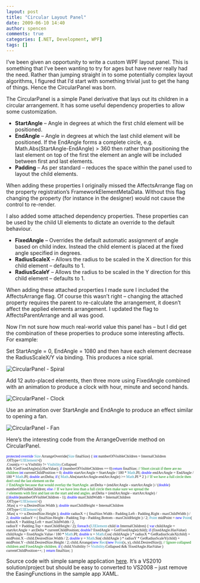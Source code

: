 ```yaml
---
layout: post
title: "Circular Layout Panel"
date: 2009-06-10 14:40
author: spencen
comments: true
categories: [.NET, Development, WPF]
tags: []
---
```



I’ve been given an opportunity to write a custom WPF layout panel. This is something that I’ve been wanting to try for ages but have never really had the need. Rather than jumping straight in to some potentially complex layout algorithms, I figured that I’d start with something trivial just to get the hang of things. Hence the CircularPanel was born.
  

The CircularPanel is a simple Panel derivative that lays out its children in a circular arrangement. It has some useful dependency properties to allow some customization.
  

*   **StartAngle** – Angle in degrees at which the first child element will be positioned. 
*   **EndAngle** – Angle in degrees at which the last child element will be positioned. If the EndAngle forms a complete circle, e.g. Math.Abs(StartAngle-EndAngle) &gt; 360 then rather than positioning the last element on top of the first the element an angle will be included between first and last elements. 
*   **Padding** – As per standard – reduces the space within the panel used to layout the child elements.   

When adding these properties I originally missed the AffectsArrange flag on the property registration’s FrameworkElementMetaData. Without this flag changing the property (for instance in the designer) would not cause the control to re-render.
  

I also added some attached dependency properties. These properties can be used by the child UI elements to dictate an override to the default behaviour.
  

*   **FixedAngle** – Overrides the default automatic assignment of angle based on child index. Instead the child element is placed at the fixed angle specified in degrees. 
*   **RadiusScaleX** – Allows the radius to be scaled in the X direction for this child element – defaults to 1. 
*   **RadiusScaleY** – Allows the radius to be scaled in the Y direction for this child element – defaults to 1.   

When adding these attached properties I made sure I included the AffectsArrange flag. Of course this wasn’t right – changing the attached property requires the parent to re-calculate the arrangement, it doesn’t affect the applied elements arrangement. I updated the flag to AffectsParentArrange and all was good.
  

Now I’m not sure how much real-world value this panel has – but I did get the combination of these properties to produce some interesting affects. For example:
  

Set StartAngle = 0, EndAngle = 1080 and then have each element decrease the RadiusScaleX/Y via binding. This produces a nice sprial.
  

![CircularPanel - Spiral](/images/CircularPanel%20-%20Spiral_1.png "CircularPanel - Spiral") 
  

Add 12 auto-placed elements, then three more using FixedAngle combined with an animation to produce a clock with hour, minute and second hands.
  

![CircularPanel - Clock](/images/CircularPanel%20-%20Clock_1.png "CircularPanel - Clock") 
  

Use an animation over StartAngle and EndAngle to produce an effect similar to opening a fan. 
  

![CircularPanel - Fan](/images/CircularPanel%20-%20Fan_1.png "CircularPanel - Fan")
  

Here’s the interesting code from the ArrangeOverride method on CircularPanel.
  

<font size="1"><font face="Verdana"><span style="color: blue">protected override </span><span style="color: #2b91af">Size </span>ArrangeOverride(<span style="color: #2b91af">Size </span>finalSize)
{
<span style="color: blue">int </span>numberOfVisibleChildren = InternalChildren  
                                                          .OfType&lt;<span style="color: #2b91af">UIElement</span>&gt;()  
                                                          .Count(u =&gt; u.Visibility != <span style="color: #2b91af">Visibility</span>.Collapsed   
                                                                            &amp;&amp; !GetFixedAngle(u).HasValue);
<span style="color: blue">if </span>(numberOfVisibleChildren == 0) <span style="color: blue">return </span>finalSize; </font></font><font size="1"><font face="Verdana"><span style="color: green">// Short circuit if there are no children
</span><span style="color: blue">int </span>currentChildPosition = 0;
<span style="color: blue">double </span>startArcAngle = StartAngle / 180 * <span style="color: #2b91af">Math</span>.PI;
<span style="color: blue">double </span>endArcAngle = EndAngle / 180 * <span style="color: #2b91af">Math</span>.PI;
<span style="color: blue">double </span>arcDelta;
<span style="color: blue">if </span>( <span style="color: #2b91af">Math</span>.Abs(startArcAngle-endArcAngle) &gt;= <span style="color: #2b91af">Math</span>.PI * 2 )
</font></font><font size="1"><font face="Verdana"><span style="color: green">// If we have a full circle then don't end the last element on the   
            // EndAngle because that would overlay the StartAngle.
</span>arcDelta = (endArcAngle - startArcAngle ) /  (<span style="color: blue">double</span>) numberOfVisibleChildren;
</font></font><span style="color: blue"><font size="1" face="Verdana">else
</font></span><font size="1"><font face="Verdana"><span style="color: green">// If we have less than a full circle then make sure we spread the   
            // elements with first and last on the start and end angles.
</span>arcDelta = (endArcAngle - startArcAngle) / ((<span style="color: blue">double</span>)numberOfVisibleChildren - 1);
<span style="color: blue">double </span>maxChildWidth = InternalChildren  
                                                .OfType&lt;<span style="color: #2b91af">UIElement</span>&gt;()  
                                                .Max( u =&gt; u.DesiredSize.Width );
<span style="color: blue">double </span>maxChildHeight = InternalChildren  
                                                 .OfType&lt;<span style="color: #2b91af">UIElement</span>&gt;()  
                                                .Max( u =&gt; u.DesiredSize.Height );
<span style="color: blue">double </span>radiusX = ( finalSize.Width - Padding.Left - Padding.Right - maxChildWidth ) / 2;
<span style="color: blue">double </span>radiusY = ( finalSize.Height - Padding.Top - Padding.Bottom - maxChildHeight ) / 2;
<span style="color: #2b91af">Point </span>midPoint = <span style="color: blue">new </span><span style="color: #2b91af">Point</span>( radiusX + Padding.Left + maxChildWidth / 2,   
                                                radiusY + Padding.Top + maxChildHeight / 2);
<span style="color: blue">foreach </span>(<span style="color: #2b91af">UIElement </span>child <span style="color: blue">in </span>InternalChildren)
{
<span style="color: blue">var </span>childAngle = startArcAngle + arcDelta * currentChildPosition;
<span style="color: blue">double</span>? fixedAngle = GetFixedAngle(child);
<span style="color: blue">if </span>(fixedAngle.HasValue)
childAngle = fixedAngle.Value / 180 * <span style="color: #2b91af">Math</span>.PI;
<span style="color: blue">double </span>x = <span style="color: #2b91af">Math</span>.Cos( childAngle ) * radiusX * GetRadiusScaleX(child) +   
                            midPoint.X - child.DesiredSize.Width / 2;
<span style="color: blue">double </span>y = <span style="color: #2b91af">Math</span>.Sin( childAngle ) * radiusY * GetRadiusScaleY(child) +   
                            midPoint.Y - child.DesiredSize.Height / 2;
child.Arrange(<span style="color: blue">new </span><span style="color: #2b91af">Rect</span>(<span style="color: blue">new </span><span style="color: #2b91af">Point</span>(x, y), child.DesiredSize));
</font></font><font size="1"><font face="Verdana"><span style="color: green">// Ignore collapsed children and FixedAngle children.
</span><span style="color: blue">if </span>( child.Visibility != <span style="color: #2b91af">Visibility</span>.Collapsed &amp;&amp; !fixedAngle.HasValue )
currentChildPosition++;
}
<span style="color: blue">return </span>finalSize;
}</font></font>

<a href="http://11011.net/software/vspaste"></a>


Source code with simple sample application [here](http://www.spencen.com/Downloads/CircularPanel.zip). It’s a VS2010 solution/project but should be easy to converted to VS2008 – just remove the EasingFunctions in the sample app XAML.


